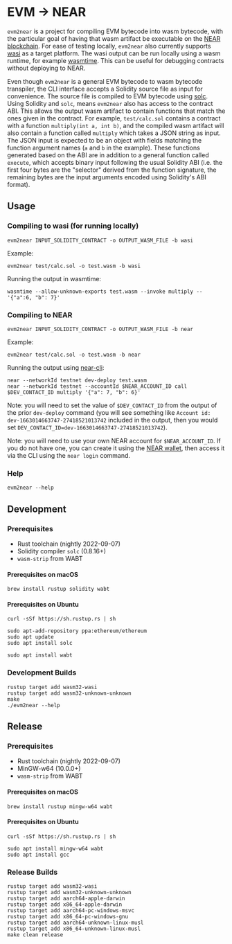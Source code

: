 # EVM → NEAR

`evm2near` is a project for compiling EVM bytecode into wasm bytecode, with the particular goal of having that wasm artifact be executable on the [NEAR blockchain](https://near.org/).
For ease of testing locally, `evm2near` also currently supports [wasi](https://wasi.dev/) as a target platform.
The wasi output can be run locally using a wasm runtime, for example [wasmtime](https://wasmtime.dev/).
This can be useful for debugging contracts without deploying to NEAR.

Even though `evm2near` is a general EVM bytecode to wasm bytecode transpiler, the CLI interface accepts a Solidity source file as input for convenience.
The source file is compiled to EVM bytecode using [solc](https://github.com/ethereum/solidity).
Using Solidity and `solc`, means `evm2near` also has access to the contract ABI.
This allows the output wasm artifact to contain functions that match the ones given in the contract.
For example, `test/calc.sol` contains a contract with a function `multiply(int a, int b)`, and the compiled wasm artifact will also contain a function called `multiply` which takes a JSON string as input.
The JSON input is expected to be an object with fields matching the function argument names (`a` and `b` in the example).
These functions generated based on the ABI are in addition to a general function called `execute`, which accepts binary input following the usual Solidity ABI (i.e. the first four bytes are the "selector" derived from the function signature, the remaining bytes are the input arguments encoded using Solidity's ABI format).

## Usage

### Compiling to wasi (for running locally)

```
evm2near INPUT_SOLIDITY_CONTRACT -o OUTPUT_WASM_FILE -b wasi
```

Example:

```console
evm2near test/calc.sol -o test.wasm -b wasi
```

Running the output in wasmtime:

```console
wasmtime --allow-unknown-exports test.wasm --invoke multiply -- '{"a":6, "b": 7}'
```

### Compiling to NEAR

```
evm2near INPUT_SOLIDITY_CONTRACT -o OUTPUT_WASM_FILE -b near
```

Example:

```console
evm2near test/calc.sol -o test.wasm -b near
```

Running the output using [near-cli](https://github.com/near/near-cli):

```console
near --networkId testnet dev-deploy test.wasm
near --networkId testnet --accountId $NEAR_ACCOUNT_ID call $DEV_CONTACT_ID multiply '{"a": 7, "b": 6}'
```

Note: you will need to set the value of `$DEV_CONTACT_ID` from the output of the prior `dev-deploy` command (you will see something like `Account id: dev-1663014663747-27418521013742` included in the output, then you would set `DEV_CONTACT_ID=dev-1663014663747-27418521013742`).

Note: you will need to use your own NEAR account for `$NEAR_ACCOUNT_ID`.
If you do not have one, you can create it using the [NEAR wallet](https://wallet.testnet.near.org/create), then access it via the CLI using the `near login` command.

### Help

```console
evm2near --help
```

## Development

### Prerequisites

- Rust toolchain (nightly 2022-09-07)
- Solidity compiler `solc` (0.8.16+)
- `wasm-strip` from WABT

#### Prerequisites on macOS

```console
brew install rustup solidity wabt
```

#### Prerequisites on Ubuntu

```console
curl -sSf https://sh.rustup.rs | sh

sudo apt-add-repository ppa:ethereum/ethereum
sudo apt update
sudo apt install solc

sudo apt install wabt
```

### Development Builds

```console
rustup target add wasm32-wasi
rustup target add wasm32-unknown-unknown
make
./evm2near --help
```

## Release

### Prerequisites

- Rust toolchain (nightly 2022-09-07)
- MinGW-w64 (10.0.0+)
- `wasm-strip` from WABT

#### Prerequisites on macOS

```console
brew install rustup mingw-w64 wabt
```

#### Prerequisites on Ubuntu

```console
curl -sSf https://sh.rustup.rs | sh

sudo apt install mingw-w64 wabt
sudo apt install gcc
```

### Release Builds

```console
rustup target add wasm32-wasi
rustup target add wasm32-unknown-unknown
rustup target add aarch64-apple-darwin
rustup target add x86_64-apple-darwin
rustup target add aarch64-pc-windows-msvc
rustup target add x86_64-pc-windows-gnu
rustup target add aarch64-unknown-linux-musl
rustup target add x86_64-unknown-linux-musl
make clean release
```
